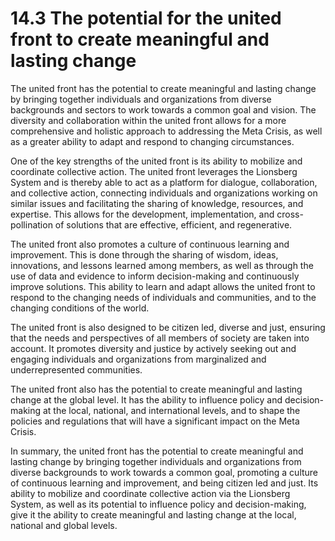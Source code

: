 # 14.3 The potential for the united front to create meaningful and lasting change

The united front has the potential to create meaningful and lasting change by bringing together individuals and organizations from diverse backgrounds and sectors to work towards a common goal and vision. The diversity and collaboration within the united front allows for a more comprehensive and holistic approach to addressing the Meta Crisis, as well as a greater ability to adapt and respond to changing circumstances.

One of the key strengths of the united front is its ability to mobilize and coordinate collective action. The united front leverages the Lionsberg System and is thereby able to act as a platform for dialogue, collaboration, and collective action, connecting individuals and organizations working on similar issues and facilitating the sharing of knowledge, resources, and expertise. This allows for the development, implementation, and cross-pollination of solutions that are effective, efficient, and regenerative.

The united front also promotes a culture of continuous learning and improvement. This is done through the sharing of wisdom, ideas, innovations, and lessons learned among members, as well as through the use of data and evidence to inform decision-making and continuously improve solutions. This ability to learn and adapt allows the united front to respond to the changing needs of individuals and communities, and to the changing conditions of the world.

The united front is also designed to be citizen led, diverse and just, ensuring that the needs and perspectives of all members of society are taken into account. It promotes diversity and justice by actively seeking out and engaging individuals and organizations from marginalized and underrepresented communities.

The united front also has the potential to create meaningful and lasting change at the global level. It has the ability to influence policy and decision-making at the local, national, and international levels, and to shape the policies and regulations that will have a significant impact on the Meta Crisis.

In summary, the united front has the potential to create meaningful and lasting change by bringing together individuals and organizations from diverse backgrounds to work towards a common goal, promoting a culture of continuous learning and improvement, and being citizen led and just. Its ability to mobilize and coordinate collective action via the Lionsberg System, as well as its potential to influence policy and decision-making, give it the ability to create meaningful and lasting change at the local, national and global levels.